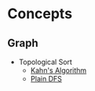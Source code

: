 # Concepts
## Graph
- Topological Sort
  - [Kahn's Algorithm](https://mohammad-imran.medium.com/understanding-topological-sorting-with-kahns-algo-8af5a588dd0e)
  - [Plain DFS](https://www.youtube.com/watch?v=eL-KzMXSXXI)
